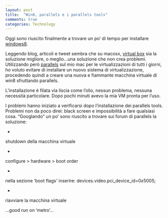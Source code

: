 ```yaml
---
layout: post
title:  "Win8, parallels e i parallels tools"
comments: true
categories: Technology
---
```



Oggi sono riuscito finalmente a trovare un po&#8217; di tempo per installare [windows8](http://msdn.microsoft.com/en-us/windows/apps/br229516).

Leggendo blog, articoli e tweet sembra che su macosx, [virtual box](http://www.virtualbox.org/) sia la soluzione migliore, o meglio&#8230;una soluzione che non crea problemi. Utilizzando però [parallels](http://www.parallels.com/) sul mio mac per le virtualizzazioni di tutti i giorni, ho voluto evitare di installare un nuovo sistema di virtualizzazione, procedendo quindi a creare una nuova e fiammante macchina virtuale di win8 sfruttando parallels.

L&#8217;installazione è filata via liscia come l&#8217;olio, nessun problema, nessuna necessità particolare. Dopo pochi minuti avevo la mia VM pronta per l&#8217;uso.

I problemi hanno iniziato a verificarsi dopo l&#8217;installazione dei parallels tools. Problemi non da poco direi: black screen e impossibilità a fare qualsiasi cosa.
&#8220;Googlando&#8221; un po&#8217; sono riuscito a trovare sui forum di parallels la soluzione:

- 
shutdown della macchina virtuale

- 
configure > hardware > boot order

- 
nella sezione &#8216;boot flags&#8217; inserire: devices.video.pci_device_id=0x5005;

- 
riavviare la macchina virtuale



&#8230;good run on &#8216;metro&#8217;&#8230;

